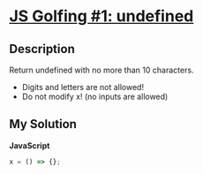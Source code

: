 # [JS Golfing #1: undefined](https://www.codewars.com/kata/59b6652370a3b7e4c3000034)

## Description

Return undefined with no more than 10 characters.

- Digits and letters are not allowed!
- Do not modify x! (no inputs are allowed)

## My Solution

**JavaScript**

```js
x = () => {};
```
